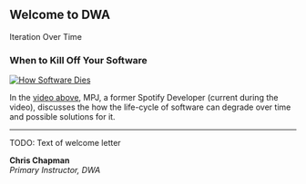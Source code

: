 ## Welcome to DWA

Iteration Over Time

### When to Kill Off Your Software
[![How Software Dies](https://img.youtube.com/vi/M6_a2wBK-yc/0.jpg)](http://bit.ly/DWA_Welcome)

In the [video above](http://bit.ly/DWA_Welcome), MPJ, a former Spotify Developer (current during the video), discusses the how the life-cycle of software can degrade over time and possible solutions for it.

---

TODO: Text of welcome letter

**Chris Chapman**  
*Primary Instructor, DWA*
